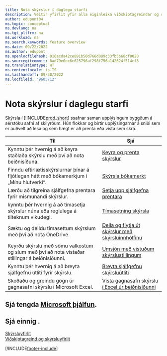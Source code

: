 ```yaml
---
title: Nota skýrslur í daglegu starfi
description: Veitir yfirlit yfir alla eiginleika viðskiptagreindar og skýrslugerðar sem Business Central-varan styður.
author: edupont04
ms.topic: conceptual
ms.devlang: na
ms.tgt_pltfrm: na
ms.workload: na
ms.search.keywords: feature overview
ms.date: 09/22/2022
ms.author: edupont
ms.openlocfilehash: 016acda42ce891b50d766d089c33fb5b68cf8028
ms.sourcegitcommit: 8ad79e0ec6e625796af298f756a142624f514cf3
ms.translationtype: HT
ms.contentlocale: is-IS
ms.lasthandoff: 09/30/2022
ms.locfileid: "9605712"
---
```

# <a name="use-reports-in-daily-work"></a>Nota skýrslur í daglegu starfi

Skýrsla í [!INCLUDE[prod_short](includes/prod_short.md)] ssafnar saman upplýsingum byggðum á sérstöku safni af skilyrðum. Hún flokkar og birtir upplýsingarnar á sniði sem er auðvelt að lesa og sem hægt er að prenta eða vista sem skrá.  

| Til | Sjá |
| --- | --- |
| Kynntu þér hvernig á að keyra staðlaða skýrslu með því að nota beiðnisíðuna. | [Keyra og prenta skýrslur](ui-work-report.md) |
| Finndu eftirlætisskýrslurnar þínar á fljótlegan hátt með bókamerkjum í „Mínu hlutverki“. | [Skýrsla bókamerkt](ui-bookmarks.md) |
| Lærðu að tilgreina sjálfgefna prentara fyrir mismunandi skýrslur. | [Setja upp sjálfgefna prentara](ui-specify-printer-selection-reports.md#default) |
| kynntu þér hvernig á að tímasetja skýrslur núna eða reglulega á tilteknum vikudegi. | [Tímasetning skýrsla](ui-work-report.md#ScheduleReport) |
| Sæktu og deildu tímasettum skýrslum með því að nota OneDrive. | [Deila og flytja út skýrslur með skýrsluinnhólfinu](ui-work-report-inbox.md) |
| Keyrðu skýrslu með sömu valkostum og síum með því að nota vistaðar stillingar á beiðnisíðunni. | [Umsjón með vistuðum skýrslustillingum](reports-saving-reusing-settings.md)|
| Kynntu þér hvernig á að breyta sjálfgefnu útliti fyrir skýrslu. | [Breyta sjálfgefnu skýrsluútliti](ui-how-change-layout-currently-used-report.md) |
| Skoðaðu og greindu gögn úr gagnasafni skýrslu í Microsoft Excel. | [Vista gagnasafn skýrslu í Excel úr beiðnisíðunni](/dynamics365-release-plan/2021wave1/smb/dynamics365-business-central/save-report-dataset-excel-request-page) |

## <a name="see-related-microsoft-training"></a>Sjá tengda [Microsoft þjálfun](/training/paths/setup-reporting-dynamics-365-business-central/).

## <a name="see-also"></a>Sjá einnig .

[Skýrsluyfirlit](reports-available-reports.md)  
[Viðskiptagreind og skýrsluyfirlit](ui-work-report.md)  

[!INCLUDE[footer-include](includes/footer-banner.md)]
